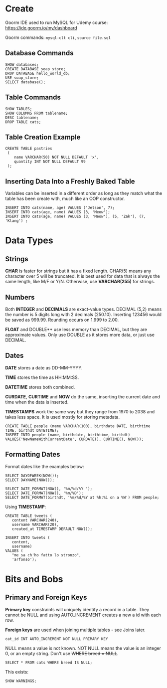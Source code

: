 # Create

Goorm IDE used to run MySQL for Udemy course: https://ide.goorm.io/my/dashboard

Goorm commands: `mysql-clt cli`, `source file.sql`

## Database Commands
```
SHOW databases; 
CREATE DATABASE soap_store; 
DROP DATABASE hello_world_db; 
USE soap_store;
SELECT database();
```
## Table Commands
```
SHOW TABLES;
SHOW COLUMNS FROM tablename;
DESC tablename;
DROP TABLE cats; 
```
## Table Creation Example
```
CREATE TABLE pastries
 (
    name VARCHAR(50) NOT NULL DEFAULT 'x',
    quantity INT NOT NULL DEFAULT 99
 );
 ```
## Inserting Data Into a Freshly Baked Table
Variables can be inserted in a different order as long as they match what the table has been create with, much like an OOP constructor.
```
INSERT INTO cats(name, age) VALUES ('Jetson', 7);
INSERT INTO cats(age, name) VALUES (3, 'Meow');
INSERT INTO cats(age, name) VALUES (3, 'Meow'), (5, 'Zak'), (7, 'Klang') ;
```
# Data Types
## Strings
**CHAR** is faster for strings but it has a fixed length. CHAR(5) means any character over 5 will be truncated. It is best used for data that is always the same length, like M/F or Y/N. Otherwise, use **VARCHAR(255)** for strings.
## Numbers
Both **INTEGER** and **DECIMALS** are exact-value types. DECIMAL (5,2) means the number is 5 digits long with 2 decimals (250.10). Inserting 123456 would be saved as 999.99. Rounding occurs on 1.999 to 2.00. 

**FLOAT** and DOUBLE** use less memory than DECIMAL, but they are approximate values. Only use DOUBLE as it stores more data, or just use DECIMAL.
## Dates
**DATE** stores a date as DD-MM-YYYY.

**TIME** stores the time as HH:MM:SS.

**DATETIME** stores both combined.

**CURDATE**, **CURTIME** and **NOW** do the same, inserting the current date and time when the data is inserted. 

**TIMESTAMPS** work the same way but they range from 1970 to 2038 and takes less space. It is used mostly for storing metadata.
```
CREATE TABLE people (name VARCHAR(100), birthdate DATE, birthtime TIME, birthdt DATETIME);
INSERT INTO people (name, birthdate, birthtime, birthdt) 
VALUES('NewNameWithCurrentDate', CURDATE(), CURTIME(), NOW());
```
## Formatting Dates
Format dates like the examples below:
```
SELECT DAYOFWEEK(NOW());
SELECT DAYNAME(NOW());

SELECT DATE_FORMAT(NOW(), '%m/%d/%Y ');
SELECT DATE_FORMAT(NOW(), '%m/%D');
SELECT DATE_FORMAT(birthdt, '%m/%d/%Y at %h:%i on a %W') FROM people;
```
Using **TIMESTAMP**:
```
CREATE TABLE tweets (
   content VARCHAR(240), 
   username VARCHAR(20), 
   created_at TIMESTAMP DEFAULT NOW());

INSERT INTO tweets (
   content, 
   username) 
VALUES (
   "me sa ch'ho fatto lo stronzo",
   'arfonso');
```


# Bits and Bobs
## Primary and Foreign Keys
**Primary key** constraints will uniquely identify a record in a table. They cannot be NULL and using AUTO_INCREMENT creates a new a id with each row.

**Foreign keys** are used when joining multiple tables - see Joins later.

```
cat_id INT AUTO_INCREMENT NOT NULL PRIMARY KEY
```
NULL means a value is not known.
NOT NULL means the value is an integer 0, or an empty string. Don't use ~~WHERE breed = NULL~~.
```
SELECT * FROM cats WHERE breed IS NULL;
```
This exists:
```
SHOW WARNINGS;
```
